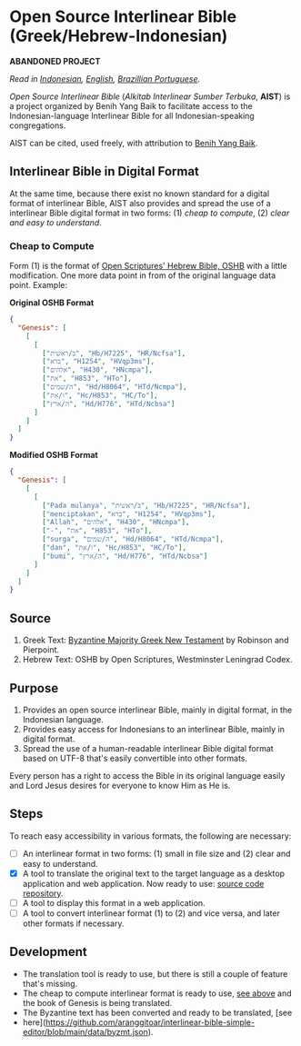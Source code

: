# **Open Source Interlinear Bible (Greek/Hebrew-Indonesian)**

**ABANDONED PROJECT**

_Read in [Indonesian](https://github.com/benihyangbaik/asti#readme), [English](https://github.com/benihyangbaik/asti/blob/main/README.en.md), [Brazillian Portuguese](https://github.com/benihyangbaik/asti/blob/main/README.ptbr.md)._

_Open Source Interlinear Bible_ (_Alkitab Interlinear Sumber Terbuka_,
**AIST**) is a project organized by Benih Yang Baik to facilitate access to the
Indonesian-language Interlinear Bible for all
Indonesian-speaking congregations.

AIST can be cited, used freely, with attribution to [Benih Yang
Baik](https://benihyangbaik.com).

## **Interlinear Bible in Digital Format**

At the same time, because there exist no known standard for a digital format of
interlinear Bible, AIST also provides and spread the use of a interlinear Bible
digital format in two forms: (1) _cheap to compute_, (2) _clear and easy to
understand_.

### **Cheap to Compute**

Form (1) is the format of [Open Scriptures' Hebrew Bible,
OSHB](https://github.com/openscriptures/morphhb) with a little modification.
One more data point in from of the original language data point. Example:

**Original OSHB Format**

```json
{
  "Genesis": [
    [
      [
        ["ב/ראשית", "Hb/H7225", "HR/Ncfsa"],
        ["ברא", "H1254", "HVqp3ms"],
        ["אלהים", "H430", "HNcmpa"],
        ["את", "H853", "HTo"],
        ["ה/שמים", "Hd/H8064", "HTd/Ncmpa"],
        ["ו/את", "Hc/H853", "HC/To"],
        ["ה/ארץ", "Hd/H776", "HTd/Ncbsa"]
      ]
    ]
  ]
}
```

**Modified OSHB Format**

```json
{
  "Genesis": [
    [
      [
        ["Pada mulanya", "ב/ראשית", "Hb/H7225", "HR/Ncfsa"],
        ["menciptakan", "ברא", "H1254", "HVqp3ms"],
        ["Allah", "אלהים", "H430", "HNcmpa"],
        ["-", "את", "H853", "HTo"],
        ["surga", "ה/שמים", "Hd/H8064", "HTd/Ncmpa"],
        ["dan", "ו/את", "Hc/H853", "HC/To"],
        ["bumi", "ה/ארץ", "Hd/H776", "HTd/Ncbsa"]
      ]
    ]
  ]
}
```

## **Source**

1. Greek Text: [Byzantine Majority Greek New
   Testament](https://github.com/byztxt/byzantine-majority-text) by Robinson and
   Pierpoint.
2. Hebrew Text: OSHB by Open Scriptures, Westminster Leningrad Codex.

## **Purpose**

1. Provides an open source interlinear Bible, mainly in digital format, in the
   Indonesian language.
2. Provides easy access for Indonesians to an interlinear Bible, mainly in
   digital format.
3. Spread the use of a human-readable interlinear Bible digital format based on
   UTF-8 that's easily convertible into other formats.

Every person has a right to access the Bible in its original language easily
and Lord Jesus desires for everyone to know Him as He is.

## **Steps**

To reach easy accessibility in various formats, the following are necessary:

- [ ] An interlinear format in two forms: (1) small in file size and (2) clear
      and easy to understand.
- [x] A tool to translate the original text to the target language as a desktop
      application and web application. Now ready to use: [source code
      repository](https://github.com/aranggitoar/interlinear-bible-simple-editor).
- [ ] A tool to display this format in a web application.
- [ ] A tool to convert interlinear format (1) to (2) and vice versa, and later
      other formats if necessary.

## **Development**

- The translation tool is ready to use, but there is still a couple of feature
  that's missing.
- The cheap to compute interlinear format is ready to use, [see
  above](https://github.com/aranggitoar/aist/blob/main/README.en.md#cheap-to-compute)
  and the book of Genesis is being translated.
- The Byzantine text has been converted and ready to be translated, [see
- here](https://github.com/aranggitoar/interlinear-bible-simple-editor/blob/main/data/byzmt.json).

